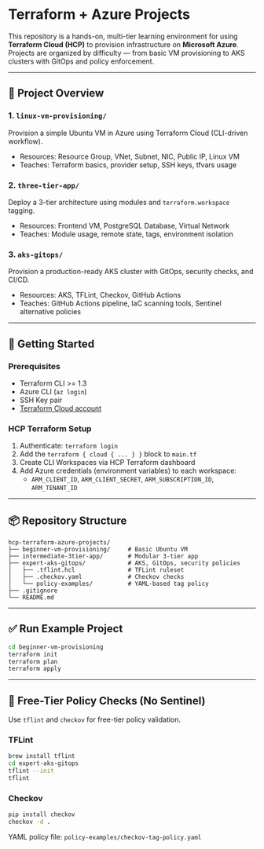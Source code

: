 # Terraform + Azure Projects

This repository is a hands-on, multi-tier learning environment for using **Terraform Cloud (HCP)** to provision infrastructure on **Microsoft Azure**. Projects are organized by difficulty — from basic VM provisioning to AKS clusters with GitOps and policy enforcement.

---

## 📁 Project Overview

### 1. `linux-vm-provisioning/`
Provision a simple Ubuntu VM in Azure using Terraform Cloud (CLI-driven workflow).
- Resources: Resource Group, VNet, Subnet, NIC, Public IP, Linux VM
- Teaches: Terraform basics, provider setup, SSH keys, tfvars usage

### 2. `three-tier-app/`
Deploy a 3-tier architecture using modules and `terraform.workspace` tagging.
- Resources: Frontend VM, PostgreSQL Database, Virtual Network
- Teaches: Module usage, remote state, tags, environment isolation

### 3. `aks-gitops/`
Provision a production-ready AKS cluster with GitOps, security checks, and CI/CD.
- Resources: AKS, TFLint, Checkov, GitHub Actions
- Teaches: GitHub Actions pipeline, IaC scanning tools, Sentinel alternative policies

---

## 🚀 Getting Started

### Prerequisites
- Terraform CLI >= 1.3
- Azure CLI (`az login`)
- SSH Key pair
- [Terraform Cloud account](https://app.terraform.io)

### HCP Terraform Setup
1. Authenticate: `terraform login`
2. Add the `terraform { cloud { ... } }` block to `main.tf`
3. Create CLI Workspaces via HCP Terraform dashboard
4. Add Azure credentials (environment variables) to each workspace:
   - `ARM_CLIENT_ID`, `ARM_CLIENT_SECRET`, `ARM_SUBSCRIPTION_ID`, `ARM_TENANT_ID`

---

## 📦 Repository Structure
```
hcp-terraform-azure-projects/
├── beginner-vm-provisioning/     # Basic Ubuntu VM
├── intermediate-3tier-app/       # Modular 3-tier app
├── expert-aks-gitops/            # AKS, GitOps, security policies
│   ├── .tflint.hcl               # TFLint ruleset
│   ├── .checkov.yaml             # Checkov checks
│   └── policy-examples/          # YAML-based tag policy
├── .gitignore
└── README.md
```

---

## ✅ Run Example Project
```bash
cd beginner-vm-provisioning
terraform init
terraform plan
terraform apply
```

---

## 🔐 Free-Tier Policy Checks (No Sentinel)
Use `tflint` and `checkov` for free-tier policy validation.

### TFLint
```bash
brew install tflint
cd expert-aks-gitops
tflint --init
tflint
```

### Checkov
```bash
pip install checkov
checkov -d .
```

YAML policy file: `policy-examples/checkov-tag-policy.yaml`